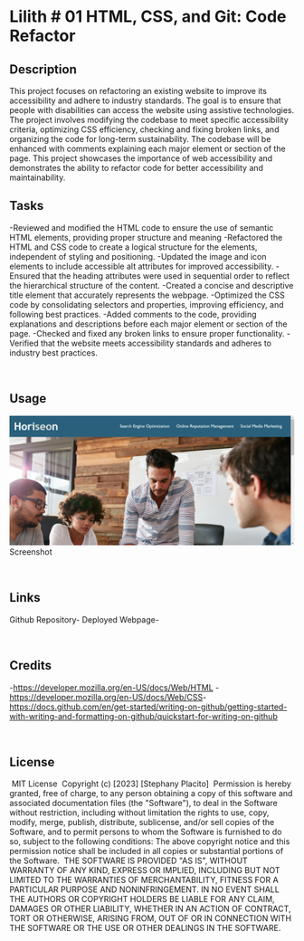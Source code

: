 # Lilith # 01 HTML, CSS, and Git: Code Refactor

## Description

This project focuses on refactoring an existing website to improve its accessibility and adhere to industry standards. The goal is to ensure that people with disabilities can access the website using assistive technologies. The project involves modifying the codebase to meet specific accessibility criteria, optimizing CSS efficiency, checking and fixing broken links, and organizing the code for long-term sustainability. The codebase will be enhanced with comments explaining each major element or section of the page. This project showcases the importance of web accessibility and demonstrates the ability to refactor code for better accessibility and maintainability.

## Tasks

-Reviewed and modified the HTML code to ensure the use of semantic HTML elements, providing proper structure and meaning
-​Refactored the HTML and CSS code to create a logical structure for the elements, independent of styling and positioning.
-Updated the image and icon elements to include accessible alt attributes for improved accessibility.
-Ensured that the heading attributes were used in sequential order to reflect the hierarchical structure of the content.
-Created a concise and descriptive title element that accurately represents the webpage.
-Optimized the CSS code by consolidating selectors and properties, improving efficiency, and following best practices.
-Added comments to the code, providing explanations and descriptions before each major element or section of the page.
-Checked and fixed any broken links to ensure proper functionality.
-Verified that the website meets accessibility standards and adheres to industry best practices.

​

## Usage

![Alt text](image.png)
Screenshot
​

​

## Links

Github Repository-
Deployed Webpage-
​

​

## Credits

-https://developer.mozilla.org/en-US/docs/Web/HTML -https://developer.mozilla.org/en-US/docs/Web/CSS
​-https://docs.github.com/en/get-started/writing-on-github/getting-started-with-writing-and-formatting-on-github/quickstart-for-writing-on-github

​

## License

​
MIT License
​
Copyright (c) [2023] [Stephany Placito]
​
Permission is hereby granted, free of charge, to any person obtaining a copy
of this software and associated documentation files (the "Software"), to deal
in the Software without restriction, including without limitation the rights
to use, copy, modify, merge, publish, distribute, sublicense, and/or sell
copies of the Software, and to permit persons to whom the Software is
furnished to do so, subject to the following conditions:
​
The above copyright notice and this permission notice shall be included in all
copies or substantial portions of the Software.
​
THE SOFTWARE IS PROVIDED "AS IS", WITHOUT WARRANTY OF ANY KIND, EXPRESS OR
IMPLIED, INCLUDING BUT NOT LIMITED TO THE WARRANTIES OF MERCHANTABILITY,
FITNESS FOR A PARTICULAR PURPOSE AND NONINFRINGEMENT. IN NO EVENT SHALL THE
AUTHORS OR COPYRIGHT HOLDERS BE LIABLE FOR ANY CLAIM, DAMAGES OR OTHER
LIABILITY, WHETHER IN AN ACTION OF CONTRACT, TORT OR OTHERWISE, ARISING FROM,
OUT OF OR IN CONNECTION WITH THE SOFTWARE OR THE USE OR OTHER DEALINGS IN THE
SOFTWARE.
